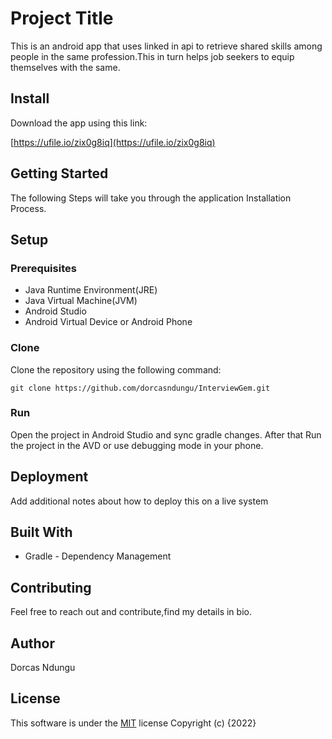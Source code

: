 # Project Title

This is an android app that uses linked in api to retrieve shared skills among people in the same profession.This in turn helps job seekers to equip themselves with the same.

## Install
Download the app using this link:

[https://ufile.io/zix0g8iq](https://ufile.io/zix0g8iq)

## Getting Started

The following Steps will take you through the application Installation Process.

## Setup
### Prerequisites
- Java Runtime Environment(JRE)
- Java Virtual Machine(JVM)
- Android Studio
- Android Virtual Device or Android Phone

### Clone

Clone the repository using the following command:
```
git clone https://github.com/dorcasndungu/InterviewGem.git
```

### Run
Open the project in Android Studio and sync gradle changes. After that Run the project in  the AVD or use debugging mode in your phone.


## Deployment

Add additional notes about how to deploy this on a live system

## Built With

* Gradle - Dependency Management

## Contributing
Feel free to reach out and contribute,find my details in bio.

## Author

Dorcas Ndungu

## License

This software is under the [MIT](LICENSE) license
Copyright (c) {2022}



